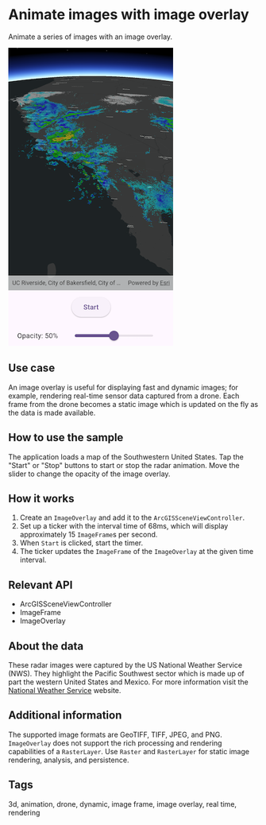 # Animate images with image overlay

Animate a series of images with an image overlay.

![Image of animate images with image overlay](animate_images_with_image_overlay.png)

## Use case

An image overlay is useful for displaying fast and dynamic images; for example, rendering real-time sensor data captured from a drone. Each frame from the drone becomes a static image which is updated on the fly as the data is made available.

## How to use the sample

The application loads a map of the Southwestern United States. Tap the "Start" or "Stop" buttons to start or stop the radar animation. Move the slider to change the opacity of the image overlay.

## How it works

1. Create an `ImageOverlay` and add it to the `ArcGISSceneViewController`.
2. Set up a ticker with the interval time of 68ms, which will display approximately 15 `ImageFrame`s per second.
3. When `Start` is clicked, start the timer.
4. The ticker updates the `ImageFrame` of the `ImageOverlay` at the given time interval.

## Relevant API

* ArcGISSceneViewController
* ImageFrame
* ImageOverlay

## About the data

These radar images were captured by the US National Weather Service (NWS). They highlight the Pacific Southwest sector which is made up of part the western United States and Mexico. For more information visit the [National Weather Service](https://www.weather.gov/jetstream/gis) website.

## Additional information

The supported image formats are GeoTIFF, TIFF, JPEG, and PNG. `ImageOverlay` does not support the rich processing and rendering capabilities of a `RasterLayer`. Use `Raster` and `RasterLayer` for static image rendering, analysis, and persistence.

## Tags

3d, animation, drone, dynamic, image frame, image overlay, real time, rendering
